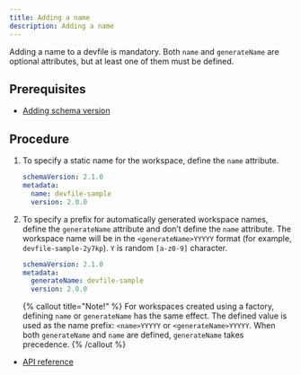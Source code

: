 ```yaml
---
title: Adding a name
description: Adding a name
---
```


Adding a name to a devfile is mandatory. Both `name` and `generateName`
are optional attributes, but at least one of them must be defined.

## Prerequisites

- [Adding schema version](./adding-schema-version)

## Procedure

1. To specify a static name for the workspace, define the `name`
    attribute.

    ```yaml {% title="Adding a static name to a devfile" filename="devfile.yaml" %}
    schemaVersion: 2.1.0
    metadata:
      name: devfile-sample
      version: 2.0.0
    ```

2. To specify a prefix for automatically generated workspace names,
    define the `generateName` attribute and don’t define the `name`
    attribute. The workspace name will be in the `<generateName>YYYYY`
    format (for example, `devfile-sample-2y7kp`). `Y` is random
    `[a-z0-9]` character.

    ```yaml {% title="Adding a generated name to a devfile" filename="devfile.yaml" %}
    schemaVersion: 2.1.0
    metadata:
      generateName: devfile-sample
      version: 2.0.0
    ```

    {% callout title="Note!" %}
    For workspaces created using a factory, defining `name` or
    `generateName` has the same effect. The defined value is used as the
    name prefix: `<name>YYYYY` or `<generateName>YYYYY`. When both
    `generateName` and `name` are defined, `generateName` takes precedence.
    {% /callout %}

- [API reference](./api-reference)
